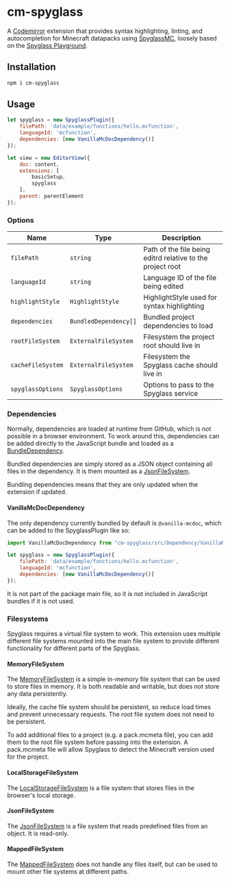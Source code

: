# cm-spyglass

A [Codemirror](https://codemirror.net/) extension that provides syntax highlighting, linting, 
and autocompletion for Minecraft datapacks using [SpyglassMC](https://spyglassmc.com/),
loosely based on the [Spyglass Playground](https://github.com/SpyglassMC/Spyglass/tree/main/packages/playground).

## Installation

```sh
npm i cm-spyglass
```

## Usage

```js
let spyglass = new SpyglassPlugin({
    filePath: 'data/example/functions/hello.mcfunction',
    languageId: 'mcfunction',
    dependencies: [new VanillaMcDocDependency()]
});

let view = new EditorView({
    doc: content,
    extensions: [
        basicSetup,
        spyglass
    ],
    parent: parentElement
});
```

### Options

| Name              | Type                  | Description                                                |
|-------------------|-----------------------|------------------------------------------------------------|
| `filePath`        | `string`              | Path of the file being editrd relative to the project root |
| `languageId`      | `string`              | Language ID of the file being edited                       |
| `highlightStyle`  | `HighlightStyle`      | HighlightStyle used for syntax highlighting                |
| `dependencies`    | `BundledDependency[]` | Bundled project dependencies to load                       |
| `rootFileSystem`  | `ExternalFileSystem`  | Filesystem the project root should live in                 |
| `cacheFileSystem` | `ExternalFileSystem`  | Filesystem the Spyglass cache should live in               |
| `spyglassOptions` | `SpyglassOptions`     | Options to pass to the Spyglass service                    |

### Dependencies

Normally, dependencies are loaded at runtime from GitHub, which is not possible in a browser environment.
To work around this, dependencies can be added directly to the JavaScript bundle and loaded
as a [BundleDependency](src/Dependency/BundledDependency.js).

Bundled dependencies are simply stored as a JSON object containing all files in the dependency.
It is them mounted as a [JsonFileSystem](src/FileSystem/JsonFileSystem.js).

Bundling dependencies means that they are only updated when the extension if updated.

#### VanillaMcDocDependency

The only dependency currently bundled by default is `@vanilla-mcdoc`, which can be added to the SpyglassPlugin like so:

```js
import VanillaMcDocDependency from "cm-spyglass/src/Dependency/VanillaMcDocDependency";

let spyglass = new SpyglassPlugin({
    filePath: 'data/example/functions/hello.mcfunction',
    languageId: 'mcfunction',
    dependencies: [new VanillaMcDocDependency()]
});
```

It is not part of the package main file, so it is not included in JavaScript bundles if it is not used.

### Filesystems

Spyglass requires a virtual file system to work. This extension uses multiple different file systems mounted into the main
file system to provide different functionality for different parts of the Spyglass.

#### MemoryFileSystem

The [MemoryFileSystem](src/FileSystem/MemoryFileSystem.js) is a simple in-memory file system that can be used to store files in memory.
It is both readable and writable, but does not store any data persistently.

Ideally, the cache file system should be persistent, so reduce load times and prevent unnecessary requests.
The root file system does not need to be persistent.

To add additional files to a project (e.g. a pack.mcmeta file), you can add them to the root file system before passing
into the extension. A pack.mcmeta file will allow Spyglass to detect the Minecraft version used for the project.

#### LocalStorageFileSystem

The [LocalStorageFileSystem](src/FileSystem/LocalStorageFileSystem.js) is a file system that stores files in the browser's local storage.

#### JsonFileSystem

The [JsonFileSystem](src/FileSystem/JsonFileSystem.js) is a file system that reads predefined files from an object. It is read-only.

#### MappedFileSystem

The [MappedFileSystem](src/FileSystem/MappedFileSystem.js) does not handle any files itself, but can be used to mount other file systems at different paths.

